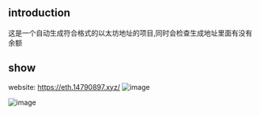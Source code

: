
## introduction

这是一个自动生成符合格式的以太坊地址的项目,同时会检查生成地址里面有没有余额

## show
website: https://eth.14790897.xyz/
![image](https://github.com/user-attachments/assets/77b9fbc7-f879-4c38-909c-3190c68a4bec)

![image](https://github.com/user-attachments/assets/10f2c00a-4663-4529-a6ef-66c3304aa29b)
